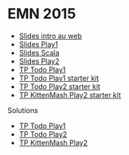 EMN 2015
==========

* [Slides intro au web](https://github.com/mathieuancelin/EMN-2015/raw/master/intro-web.pdf)
* [Slides Play1](https://github.com/mathieuancelin/EMN-2015/raw/master/play1.pdf)
* [Slides Scala](https://github.com/mathieuancelin/EMN-2015/raw/master/scala.pdf)
* [Slides Play2](https://github.com/mathieuancelin/EMN-2015/raw/master/play2.pdf)
* [TP Todo Play1](https://github.com/mathieuancelin/EMN-2015/blob/master/play1.md)
* [TP Todo Play1 starter kit](https://github.com/mathieuancelin/EMN-2015/raw/master/todo-starter.zip)
* [TP Todo Play2 starter kit](https://github.com/mathieuancelin/EMN-2015/raw/master/todoscala.zip)
* [TP KittenMash Play2 starter kit](https://github.com/mathieuancelin/EMN-2015/raw/master/kittenmash.zip)

Solutions

* [TP Todo Play1](https://github.com/mathieuancelin/EMN-2015/raw/master/solutions/todo-play1.zip)
* [TP Todo Play2](https://github.com/mathieuancelin/EMN-2015/raw/master/solutions/todo-play2.zip)
* [TP KittenMash Play2](https://github.com/mathieuancelin/EMN-2015/raw/master/solutions/kittenmash.zip)
